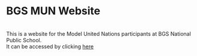 # BGS MUN Website
\
This is a website for the Model United Nations participants at BGS National Public School.  
It can be accessed by clicking [here](https://s-par.github.io/BGS-MUN-Website/)
